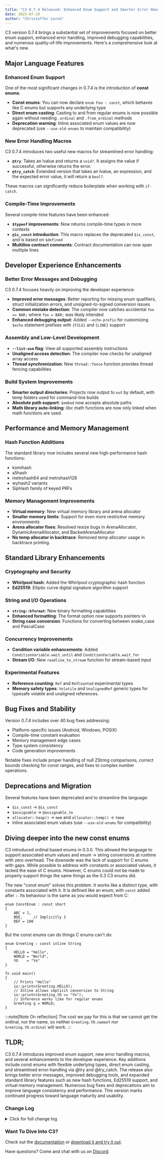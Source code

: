 ```yaml
---
title: "C3 0.7.4 Released: Enhanced Enum Support and Smarter Error Handling"
date: 2025-07-29
author: "Christoffer Lernö"
---
```


C3 version 0.7.4 brings a substantial set of improvements focused on better enum support, enhanced error handling, improved debugging capabilities, and numerous quality-of-life improvements. Here's a comprehensive look at what's new.

## Major Language Features

### Enhanced Enum Support
One of the most significant changes in 0.7.4 is the introduction of **const enums**.
- **Const enums**: You can now declare `enum Foo : const`, which behaves like C enums but supports any underlying type
- **Direct enum casting**: Casting to and from regular enums is now possible again without needing `.ordinal` and `.from_ordinal` methods
- **Deprecation warning**: Inline associated enum values are now deprecated (use `--use-old-enums` to maintain compatibility)

### New Error Handling Macros
C3 0.7.4 introduces two useful new macros for streamlined error handling:
- **`@try`**: Takes an lvalue and returns a `void?`. It assigns the value if successful, otherwise returns the error.
- **`@try_catch`**: Extended version that takes an lvalue, an expression, and the expected error value, it will return a `bool?`.

These macros can significantly reduce boilerplate when working with `if-catch`.

### Compile-Time Improvements
Several compile-time features have been enhanced:
- **`$typeof` improvements**: Now returns compile-time types in more contexts
- **`@is_const` introduction**: This macro replaces the deprecated `$is_const`, and is based on `$defined`
- **Multiline contract comments**: Contract documentation can now span multiple lines

## Developer Experience Enhancements
### Better Error Messages and Debugging
C3 0.7.4 focuses heavily on improving the developer experience:
- **Improved error messages**: Better reporting for missing enum qualifiers, struct initialization errors, and unsigned-to-signed conversion issues
- **Common mistake detection**: The compiler now catches accidental `foo == BAR;` where `foo = BAR;` was likely intended
- **Enhanced debugging output**: Added `--echo-prefix` for customizing `$echo` statement prefixes with `{FILE}` and `{LINE}` support

### Assembly and Low-Level Development
- **`--list-asm` flag**: View all supported assembly instructions
- **Unaligned access detection**: The compiler now checks for unaligned array access
- **Thread synchronization**: New `thread::fence` function provides thread fencing capabilities

### Build System Improvements
- **Smarter output directories**: Projects now output to `out` by default, with temp folders used for command-line builds
- **Absolute path support**: `$embed` now accepts absolute paths
- **Math library auto-linking**: libc math functions are now only linked when math functions are used.

## Performance and Memory Management
### Hash Function Additions
The standard library now includes several new high-performance hash functions:
- komihash
- a5hash
- metrohash64 and metrohash128
- wyhash2 variants
- SipHash family of keyed PRFs

### Memory Management Improvements
- **Virtual memory**: New virtual memory library and arena allocator
- **Smaller memory limits**: Support for even more restrictive memory environments
- **Arena allocator fixes**: Resolved resize bugs in ArenaAllocator, DynamicArenaAllocator, and BackedArenaAllocator
- **No temp allocator in backtrace**: Removed temp allocator usage in backtrace printing.

## Standard Library Enhancements
### Cryptography and Security
- **Whirlpool hash**: Added the Whirlpool cryptographic hash function
- **Ed25519**: Elliptic curve digital signature algorithm support

### String and I/O Operations
- **`string::bformat`**: New binary formatting capabilities
- **Enhanced formatting**: The format option now supports pointers `%h`
- **String case conversion**: Functions for converting between snake_case and PascalCase

### Concurrency Improvements
- **Condition variable enhancements**: Added `ConditionVariable.wait_until` and `ConditionVariable.wait_for`
- **Stream I/O**: New `readline_to_stream` function for stream-based input

### Experimental Features
- **Reference counting**: `Ref` and `RefCounted` experimental types
- **Memory safety types**: `Volatile` and `UnalignedRef` generic types for typesafe volatile and unaligned references.

## Bug Fixes and Stability
Version 0.7.4 includes over 40 bug fixes addressing:
- Platform-specific issues (Android, Windows, POSIX)
- Compile-time constant evaluation
- Memory management edge cases
- Type system consistency
- Code generation improvements

Notable fixes include proper handling of null ZString comparisons, correct bounds checking for const ranges, and fixes to complex number operations.

## Deprecations and Migration
Several features have been deprecated and to streamline the language:
- `$is_const` → `@is_const`
- `$assignable` → `@assignable_to`
- `allocator::heap()` → `mem` and `allocator::temp()` → `tmem`
- Inline associated enum values (use `--use-old-enums` for compatibility)

## Diving deeper into the new const enums

C3 introduced ordinal based enums in 0.3.0. This allowed the language to support associated enum values and enum → string conversions at runtime with zero overhead. The downside was the lack of support for C enums with gaps. While possible to address with constants or associated values, it lacked the ease of C enums. However, C enums could not be made to properly support things the same things as the 0.3 C3 enums did.

The new "const enum" solves this problem. It works like a distinct type, with constants associated with it. It is defined like an enum, with `const` added after `:`. Its behaviour is the same as you would expect from C:

```c3
enum ConstEnum : const short
{
    ABC = 1,
    BDE,     // Implicitly 2
    DEF = 100
}
```

But the const enums can do things C enums can't do:

```c3
enum Greeting : const inline String
{
    HELLO = "Hello",
    WORLD = "World",
    YO    = "Yo"
}

fn void main()
{
    // Prints "Hello"
    io::printn(Greeting.HELLO); 
    // Inline allows implicit conversion to String
    io::printn(Greeting.YO == "Yo");
    // Inference works like for regular enums 
    Greeting g = WORLD; 
}
```

:::note[Note On reflection]
The cost we pay for this is that we cannot get the ordinal, nor the name, so neither `Greeting.YO.nameof` nor `Greeting.YO.ordinal` will work.
:::


## TLDR;

C3 0.7.4 introduces improved enum support, new error handling macros, and several enhancements to the developer experience. Key additions include const enums with flexible underlying types, direct enum casting, and streamlined error-handling via @try and @try_catch. The release also brings better error messages, improved debugging tools, and expanded standard library features such as new hash functions, Ed25519 support, and virtual memory management. Numerous bug fixes and deprecations aim to improve language consistency and performance. This version marks continued progress toward language maturity and usability.

### Change Log
<details>
	<summary class="
		text-black 
		dark:text-white
		font-medium
		text-lg
		"
	>
		Click for full change log
	</summary>

### Changes / improvements
- Added const enums: `enum Foo : const`. Behaves like C enums but may be any type.
- Casting to / from an enum is now possible again. No need to use `.ordinal` and `.from_ordinal`.
- Inline associated enum values are deprecated, use `--use-old-enums` to re-enable them.
- `$typeof` may return a compile time type.
- Improved error messages on missing qualifier on enum value. #2260
- Add `--echo-prefix` to edit the prefix with `$echo` statements. Supports {FILE} and {LINE}
- Catch accidental `foo == BAR;` where `foo = BAR;` was most likely intended. #2274
- Improve error message when doing a rethrow in a function that doesn't return an optional.
- Add `--list-asm` to view all supported `asm` instructions.
- Formatting option "%h" now supports pointers.
- Improve error on unsigned implicit conversion to signed.
- Update error message for struct initialization #2286
- Add SipHash family of keyed PRFs. #2287
- `$is_const` is deprecated in favour of `@is_const` based on `$defined`.
- Multiline contract comments #2113
- Removed the use of temp allocator in backtrace printing.
- `env::AUTHORS` and `env::AUTHOR_EMAILS` added.
- Suppress codegen of panic printing with when panic messages are set to "off".
- Implicit linking of libc math when libc math functions are used.
- Allow even smaller memory limits.
- Check unaligned array access.
- Add "@structlike" for typedefs.
- "poison" the current function early when a declaration can't be correctly resolved.
- Add komihash, a5hash, metrohash64, metrohash128, and wyhash2 variants with tests/benchmark. #2293
- '$assignable' is deprecated.
- Deprecate allocator::heap() and allocator::temp()
- Add `thread::fence` providing a thread fence.
- Place output in `out` by default for projects. Use temp folder for building at the command line.
- Allow absolute paths for `$embed`.
- Add `@try` and `@try_catch`.
- Assignment evaluation order now right->left, following C++17 and possibly C23.

### Fixes
- mkdir/rmdir would not work properly with substring paths on non-windows platforms.
- Hex string formatter check incorrectly rejected slices.
- Correctly reject interface methods `type` and `ptr`.
- Comparing a null ZString with a non-null ZString would crash.
- Switch case with const non-int / enum would be treated as ints and crash. #2263
- Missing bounds check on upper bound with const ranges `foo[1:3]`.
- Check up the hierarchy when considering if an interface cast is valid #2267.
- Fix issue with labelled break inside of a $switch.
- Non-const macros may not return untyped lists.
- `$for` ct-state not properly popped.
- Inline `r / complex` for complex numbers fixed.
- Const slice lengths were not always detected as constant.
- Const slice indexing was not bounds checked.
- Initialize pool correctly in print_backtrace.
- `--max-mem` now works correctly again.
- Casting a fault to a pointer would trigger an assert.
- Make `to_float` more tolerant to spaces.
- Fixes to thread local pointer handling.
- Fixes to JSON parsing and Object.
- Array indices are now using int64 internally.
- Bit shift operation fails with inline uint enum despite matching underlying type #2279.
- Fix to codegen when using a bitstruct constant defined using a cast with an operator #2248.
- Function pointers are now compile time constants.
- Splat 8 arguments can sometimes cause incorrect behaviour in the compiler. #2283
- Correctly poison the analysis after a failed $assert or $error. #2284
- `$foo` variables could be assigned non-compile time values.
- `$foo[0] = ...` was incorrectly requiring that the assigned values were compile time constants.
- "Inlined at" would sometimes show the current location.
- Fixed bug splatting constants into constants.
- Resize bug when resizing memory down in ArenaAllocator, DynamicArenaAllocator, BackedArenaAllocator.
- Error message for missing arg incorrect for methods with zero args #2296.
- Fix stringify of $vaexpr #2301.
- Segfault when failing to cast subexpression to 'isz' in pointer subtraction #2305.
- Fix unexpected display of macro definition when passing a poisoned expression #2305.
- `@links` on macros would not be added to calling functions.
- Fix `Formatter.print` returning incorrect size.
- A distinct type based on an array would yield .len == 0
- Overloading addition with a pointer would not work.
- Copying const enums and regular enums incorrect #2313.
- Regression: Chaining an optional together with contracts could in some cases lose the optional.
- `char[*] b = *(char[*]*)&a;` would crash the compiler if `a` was a slice. #2320
- Implicitly cast const int expressions would sometimes not be detected as compile time const.
- Using @noreturn in a short body macro would not work properly #2326.
- Bug when reporting error in a macro return would crash the compiler #2326.
- Short body return expression would not have the correct span.
- Fix issue where recursively creating a dir would be incorrectly marked as a failure the first time.
- `@format` did not work correctly with macros #2341.
- Crash when parsing recursive type declaration #2345.
- Remove unnecessary "ret" in naked functions #2344.
- Lambdas now properly follow its attributes #2346.
- Not setting android-ndk resulted in a "set ndk-path" error.
- Lambda deduplication would be incorrect when generated at the global scope.
- Disallow accessing parameters in a naked function, as well as `return`, this fixes #1955.
- Assigning string literal to char[<*>] stores pointer rather than characters. #2357

### Stdlib changes
- Improve contract for readline. #2280
- Added Whirlpool hash.
- Added Ed25519.
- Added string::bformat.
- Virtual memory library.
- New virtual emory arena allocator.
- Added `WString.len`.
- Added `@addr` macro.
- Add `ConditionVariable.wait_until` and `ConditionVariable.wait_for`
- Added readline_to_stream that takes a stream.
- Added `Ref` and `RefCounted` experimental functionality.
- Added `Volatile` generic type.
- Added `UnalignedRef` generic type.
- Add String conversion functions snake_case -> PascalCase and vice versa.

</details>

### Want To Dive Into C3?
Check out the [documentation](/getting-started) or [download it and try it out](/getting-started/prebuilt-binaries).

Have questions? Come and chat with us on [Discord](https://discord.gg/qN76R87).

